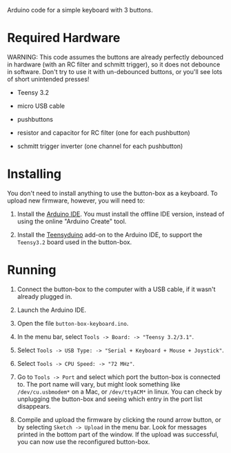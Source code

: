 Arduino code for a simple keyboard with 3 buttons. 


# Required Hardware

WARNING: This code assumes the buttons are already perfectly debounced in hardware (with an RC filter and schmitt trigger), so it does not debounce in software. Don't try to use it with un-debounced buttons, or you'll see lots of short unintended presses!

* Teensy 3.2 

* micro USB cable

* pushbuttons

* resistor and capacitor for RC filter (one for each pushbutton)

* schmitt trigger inverter (one channel for each pushbutton)


# Installing

You don't need to install anything to use the button-box as a keyboard. To upload new firmware, however, you will need to:

1. Install the [Arduino IDE](https://www.arduino.cc/en/Main/Software). You must install the offline IDE version, instead of using the online "Arduino Create" tool.

2. Install the [Teensyduino](https://www.pjrc.com/teensy/teensyduino.html) add-on to the Arduino IDE, to support the `Teensy3.2` board used in the button-box.


# Running

1. Connect the button-box to the computer with a USB cable, if it wasn't already plugged in.

2. Launch the Arduino IDE. 

3. Open the file `button-box-keyboard.ino`. 

4. In the menu bar, select `Tools -> Board: -> "Teensy 3.2/3.1"`. 

5. Select `Tools -> USB Type: -> "Serial + Keyboard + Mouse + Joystick"`.

6. Select `Tools -> CPU Speed: -> "72 MHz"`.

7. Go to `Tools -> Port` and select which port the button-box is connected to. The port name will vary, but might look something like `/dev/cu.usbmodem*` on a Mac, or `/dev/ttyACM*` in linux. You can check by unplugging the button-box and seeing which entry in the port list disappears.

8. Compile and upload the firmware by clicking the round arrow button, or by selecting `Sketch -> Upload` in the menu bar. Look for messages printed in the bottom part of the window. If the upload was successful, you can now use the reconfigured button-box. 
